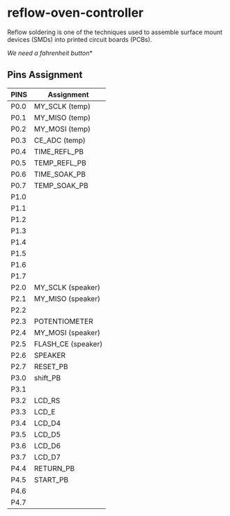 # reflow-oven-controller
Reflow  soldering  is  one  of  the  techniques  used  to  assemble  surface  mount  devices  (SMDs)  into  printed circuit boards (PCBs).

*We need a fahrenheit button**

Pins Assignment
-------------------

| PINS          |   Assignment  |
| ------------- | ------------- |
| P0.0          |MY_SCLK (temp) | YELLOW
| P0.1          |MY_MISO (temp) | GREEN
| P0.2          |MY_MOSI (temp) | BLUE
| P0.3          |CE_ADC (temp)  | WHITE
| P0.4          |TIME_REFL_PB   | BLUE
| P0.5          |TEMP_REFL_PB   | BLUE 
| P0.6          |TIME_SOAK_PB   | BLUE
| P0.7          |TEMP_SOAK_PB   | BLUE 
| P1.0          |               |
| P1.1          |               |
| P1.2          |               |   
| P1.3          |               | 
| P1.4          |               |  
| P1.5          |               |
| P1.6          |               |
| P1.7          |               |
| P2.0          |MY_SCLK (speaker) | YELLOW
| P2.1          |MY_MISO (speaker) | GREEN
| P2.2          |               |?????????
| P2.3          |POTENTIOMETER  |    BLUE ????????
| P2.4          |MY_MOSI (speaker) | BLUE
| P2.5          |FLASH_CE (speaker) | WHITE
| P2.6          |SPEAKER        | GREEN
| P2.7          |RESET_PB       | WHITE
| P3.0          |shift_PB       | WHITE
| P3.1          |               |
| P3.2          |LCD_RS         |
| P3.3          |LCD_E          |
| P3.4          |LCD_D4         |
| P3.5          |LCD_D5         |
| P3.6          |LCD_D6         |
| P3.7          |LCD_D7         |
| P4.4          |RETURN_PB      | GREEN
| P4.5          |START_PB       | GREEN
| P4.6          |               |
| P4.7          |               |

